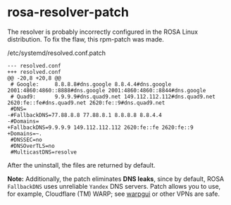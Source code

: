 # rosa-resolver-patch
The resolver is probably incorrectly configured in the ROSA Linux distribution. To fix the flaw, this rpm-patch was made.  
  
/etc/systemd/resolved.conf.patch
```
--- resolved.conf
+++ resolved.conf
@@ -20,8 +20,8 @@
 # Google:     8.8.8.8#dns.google 8.8.4.4#dns.google 2001:4860:4860::8888#dns.google 2001:4860:4860::8844#dns.google
 # Quad9:      9.9.9.9#dns.quad9.net 149.112.112.112#dns.quad9.net 2620:fe::fe#dns.quad9.net 2620:fe::9#dns.quad9.net
 #DNS=
-#FallbackDNS=77.88.8.8 77.88.8.1 8.8.8.8 8.8.4.4
-#Domains=
+FallbackDNS=9.9.9.9 149.112.112.112 2620:fe::fe 2620:fe::9
+Domains=~.
 #DNSSEC=no
 #DNSOverTLS=no
 #MulticastDNS=resolve
```
After the uninstall, the files are returned by default.

**Note:** Additionally, the patch eliminates **DNS leaks**, since by default, ROSA `FallbackDNS` uses unreliable `Yandex` DNS servers. Patch allows you to use, for example, Cloudflare (TM) WARP; see [warpgui](https://github.com/AKotov-dev/warpgui) or other VPNs are safe.
